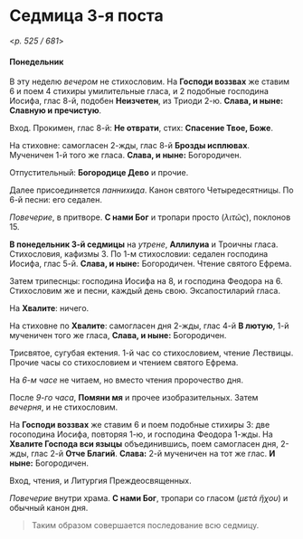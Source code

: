 
# Седмица 3-я поста

<*p. 525 / 681*>

#### Понедельник

В эту неделю *вечером* не стихословим. На **Господи воззвах** же ставим 6 и поем 4 стихиры умилительные гласа, 
и 2 подобные господина Иосифа, глас 8-й, подобен **Неизчетен**, из Триоди 2-ю. 
**Слава, и ныне: Славную и пречистую**. 

Вход. Прокимен, глас 8-й: **Не отврати**, стих: **Спасение Твое, Боже**. 

На стиховне: самогласен 2-жды, глас 8-й **Брозды исплювах**. Мученичен 1-й того же гласа. 
**Слава, и ныне:** Богородичен. 

Отпустительный: **Богородице Дево** и прочие. 

Далее присоединяется *паннихида*. Канон святого Четыредесятницы. По 6-й песни: его седален. 

*Повечерие*, в притворе. **С нами Бог** и тропари просто (*λιτῶς*), поклонов 15. 

**В понедельник 3-й седмицы** на *утрене*, **Аллилуиа** и Троичны гласа. Стихословия, кафизмы 3. 
По 1-м стихословии: седален господина Иосифа, глас 5-й. **Слава, и ныне:** Богородичен. 
Чтение святого Ефрема. 

Затем трипеснцы: господина Иосифа на 8, и господина Феодора на 6. Стихословим же и песни, 
каждый день свою.
Эксапостиларий гласа. 

На **Хвалите**: ничего. 

На стиховне по **Хвалите**: самогласен дня 2-жды, глас 4-й **В лютую**, 1-й мученичен того же гласа, 
**Слава, и ныне:** Богородичен. 

Трисвятое, сугубая ектения. 1-й час со стихословием, чтение Лествицы. 
Прочие часы со стихословием и чтением святого Ефрема. 

На *6-м часе* не читаем, но вместо чтения пророчество дня. 

После *9-го часа*, **Помяни мя** и прочее изобразительных. Затем *вечерня*, и не стихословим. 

На **Господи воззвах** же ставим 6 и поем подобные стихиры 3: две госоподина Иосифа, повторяя 1-ю, 
и господина Феодора 1-жды. На **Хвалите Господа вси языцы** объединившись, поем самогласен дня, 
2-жды, глас 2-й **Отче Благий**. **Слава:** 2-й мученичен на тот же глас. **И ныне:** Богородичен. 

Вход, чтения, и Литургия Преждеосвященных. 

*Повечерие* внутри храма. **С нами Бог**, тропари со гласом (*μετὰ ἥχου*) и обычный канон дня. 

> Таким образом совершается последование всю седмицу.

